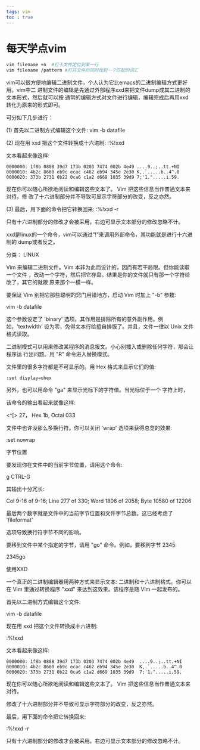 ```yaml
---
tags: vim
toc : true
--- 
```


# 每天学点vim

```bash
vim filename +n  #打卡文件定位到某一行
vim filename /pattern #打开文件的同时找到一个匹配的词汇
```

vim可以很方便地编辑二进制文件，个人认为它比emacs的二进制编辑方式更好用。vim中二
进制文件的编辑是先通过外部程序xxd来把文件dump成其二进制的文本形式，然后就可以按
通常的编辑方式对文件进行编辑，编辑完成后再用xxd 转化为原来的形式即可。

可分如下几步进行：

(1) 首先以二进制方式编辑这个文件: vim -b datafile

(2) 现在用 xxd 把这个文件转换成十六进制: :%!xxd

文本看起来像这样:

```
0000000: 1f8b 0808 39d7 173b 0203 7474 002b 4e49 ....9..;..tt.+NI
0000010: 4b2c 8660 eb9c ecac c462 eb94 345e 2e30 K,.`.....b..4^.0
0000020: 373b 2731 0b22 0ca6 c1a2 d669 1035 39d9 7;'1.".....i.59.
```

现在你可以随心所欲地阅读和编辑这些文本了。 Vim 把这些信息当作普通文本来对待。修
改了十六进制部分并不导致可显示字符部分的改变，反之亦然。

(3) 最后，用下面的命令把它转换回来: :%!xxd -r

只有十六进制部分的修改才会被采用。右边可显示文本部分的修改忽略不计。

xxd是linux的一个命令，vim可以通过”!”来调用外部命令，其功能就是进行十六进制的
dump或者反之。

分类： LINUX

Vim 来编辑二进制文件。Vim 本非为此而设计的，因而有若干局限。但你能读取一个文件
，改动一个字符，然后把它存盘。结果是你的文件就只有那一个字符给改了，其它的就跟
原来那个一模一样。

要保证 Vim 别把它那些聪明的窍门用错地方，启动 Vim 时加上 "-b" 参数:

vim -b datafile

这个参数设定了 'binary' 选项。其作用是排除所有的意外副作用。例如，'textwidth'
设为零，免得文本行给擅自排版了。并且，文件一律以 Unix 文件格式读取。

二进制模式可以用来修改某程序的消息报文。小心别插入或删除任何字符，那会让程序运
行出问题。用 "R" 命令进入替换模式。

文件里的很多字符都是不可显示的。用 Hex 格式来显示它们的值:

```
:set display=uhex
```

另外，也可以用命令 "ga"  来显示光标下的字符值。当光标位于一个 <Esc> 字符上时，

该命令的输出看起来就像这样:

<^[>  27， Hex 1b,  Octal 033 

文件中也许没那么多换行符。你可以关闭 'wrap' 选项来获得总览的效果:

:set nowrap

字节位置

要发现你在文件中的当前字节位置，请用这个命令:

g CTRL-G

其输出十分冗长:

Col 9-16 of 9-16; Line 277 of 330; Word 1806 of 2058; Byte 10580 of 12206 

最后两个数字就是文件中的当前字节位置和文件字节总数。这已经考虑了 'fileformat'

选项导致换行符字节不同的影响。

要移到文件中某个指定的字节，请用 "go" 命令。例如，要移到字节 2345:

2345go

使用XXD

一个真正的二进制编辑器用两种方式来显示文本: 二进制和十六进制格式。你可以在 Vim
里通过转换程序 "xxd" 来达到这效果。该程序是随 Vim 一起发布的。

首先以二进制方式编辑这个文件:

vim -b datafile

现在用 xxd 把这个文件转换成十六进制:

:%!xxd

文本看起来像这样:

```
0000000: 1f8b 0808 39d7 173b 0203 7474 002b 4e49  ....9..;..tt.+NI 
0000010: 4b2c 8660 eb9c ecac c462 eb94 345e 2e30  K,.`.....b..4^.0 
0000020: 373b 2731 0b22 0ca6 c1a2 d669 1035 39d9  7;'1.".....i.59. 
```

现在你可以随心所欲地阅读和编辑这些文本了。 Vim 把这些信息当作普通文本来对待。

修改了十六进制部分并不导致可显示字符部分的改变，反之亦然。

最后，用下面的命令把它转换回来:

:%!xxd -r

只有十六进制部分的修改才会被采用。右边可显示文本部分的修改忽略不计。
